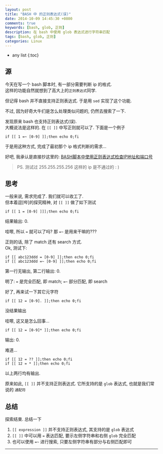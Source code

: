 ```yaml
---
layout: post
title: "BASH 中 的正则表达式(误)"
date: 2014-10-09 14:45:30 +0800
comments: true
keywords: [bash, glob, 正则]
description: 在 bash 中使用 glob 表达式进行字符串匹配
tags: [bash, glob, 正则]
categories: Linux
---
```



<!--more-->
* any list
{:toc}

## 源

今天在写一个 bash 脚本时, 有一部分需要判断 ip 的格式.    
这样的功能自然就想到了高大上的`正则表达式`同学.

但记得 bash 并不直接支持正则表达式. 于是用 `sed` 实现了这个功能.

不过, 因为好奇大牛们是怎么处理类似问题的, 仍然去搜索了一下.

发现原来 bash 也支持正则表达式(误).     
大概说法是这样的. 在 `[[ ]]` 中写正则就可以了. 下面是一个例子

```
if [[ 1 =~ [0-9] ]];then echo 0;fi
```

于是用这种方式, 完成了最初那个 ip 格式判断的需求...

好吧, 我承认是直接抄这里的: [BASH脚本中使用正则表达式检查IP地址和端口号](http://openwares.net/linux/bash_regex_ip_port.html)

> PS. 测试过 255.255.255.256 这样的 ip 是不通过的 : )

## 思考

一般来说, 需求完成了. 我们就可以收工了.    
但本着逗[哔]的探究精神, 对 `[[ ]]` 做了如下测试

```
if [[ 1 = [0-9] ]]];then echo 0;fi
```

结果输出: 0.

哇嚓, 所以 `=` 就可以了吗? 那 `=~` 是用来干嘛的???

正则的话, 除了 match 还有 search 方式.    
Ok, 测试下:

```
if [[ abc123ddd = [0-9] ]];then echo 0;fi
if [[ abc123ddd =~ [0-9] ]];then echo 0;fi
```

第一行无输出, 第二行输出: 0.

明了: `=` 是完全匹配, 即 match; `=~` 部分匹配, 即 search

好了, 再来试一下其它元字符

```
if [[ 12 = [0-9]. ]];then echo 0;fi
```

没结果输出

哇嚓, 这又是怎么回事...

```
if [[ 12 = [0-9]* ]];then echo 0;fi
```

输出: 0.

难道...

```
if [[ 12 = ?? ]];then echo 0;fi
if [[ 12 = * ]];then echo 0;fi
```

以上两行均有输出.

原来如此, `[[ ]]` 并不支持正则表达式.
它所支持的是 `glob` 表达式, 也就是我们常说的 `通配符`


## 总结

探索结束. 总结一下

1. `[[ expression ]]` 并不支持正则表达式, 其支持的是 `glob` 表达式
2. `[[ ]]` 中可以用 `=` 表达匹配, 要示左侧字符串和右侧 `glob` 完全匹配
3. 也可以使用 `=~` 进行搜索, 只要左侧字符串有部分与右侧匹配即可


--------

